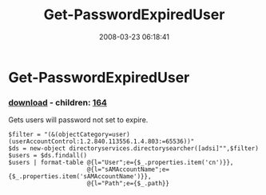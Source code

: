 ﻿---
pid:            163
poster:         BSonPosh
title:          Get-PasswordExpiredUser
date:           2008-03-23 06:18:41
format:         posh
parent:         0
parent:         0
children:       164
---

# Get-PasswordExpiredUser

### [download](163.ps1) - children: [164](164.md)

Gets users will password not set to expire.

```posh
$filter = "(&(objectCategory=user)(userAccountControl:1.2.840.113556.1.4.803:=65536))"
$ds = new-object directoryservices.directorysearcher([adsi]"",$filter)
$users = $ds.findall()
$users | format-table @{l="User";e={$_.properties.item('cn')}},
                      @{l="sAMAccountName";e={$_.properties.item('sAMAccountName')}},
                      @{l="Path";e={$_.path}}
```
